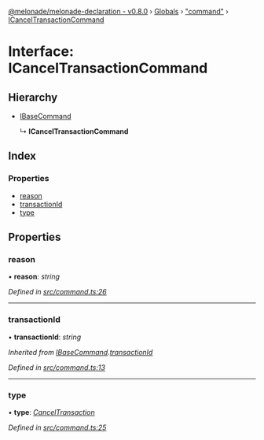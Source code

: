 [@melonade/melonade-declaration - v0.8.0](../README.md) › [Globals](../globals.md) › ["command"](../modules/_command_.md) › [ICancelTransactionCommand](_command_.icanceltransactioncommand.md)

# Interface: ICancelTransactionCommand

## Hierarchy

* [IBaseCommand](_command_.ibasecommand.md)

  ↳ **ICancelTransactionCommand**

## Index

### Properties

* [reason](_command_.icanceltransactioncommand.md#reason)
* [transactionId](_command_.icanceltransactioncommand.md#transactionid)
* [type](_command_.icanceltransactioncommand.md#type)

## Properties

###  reason

• **reason**: *string*

*Defined in [src/command.ts:26](https://github.com/devit-tel/melonade-declaration/blob/f3ec67f/src/command.ts#L26)*

___

###  transactionId

• **transactionId**: *string*

*Inherited from [IBaseCommand](_command_.ibasecommand.md).[transactionId](_command_.ibasecommand.md#transactionid)*

*Defined in [src/command.ts:13](https://github.com/devit-tel/melonade-declaration/blob/f3ec67f/src/command.ts#L13)*

___

###  type

• **type**: *[CancelTransaction](../enums/_command_.commandtypes.md#canceltransaction)*

*Defined in [src/command.ts:25](https://github.com/devit-tel/melonade-declaration/blob/f3ec67f/src/command.ts#L25)*
